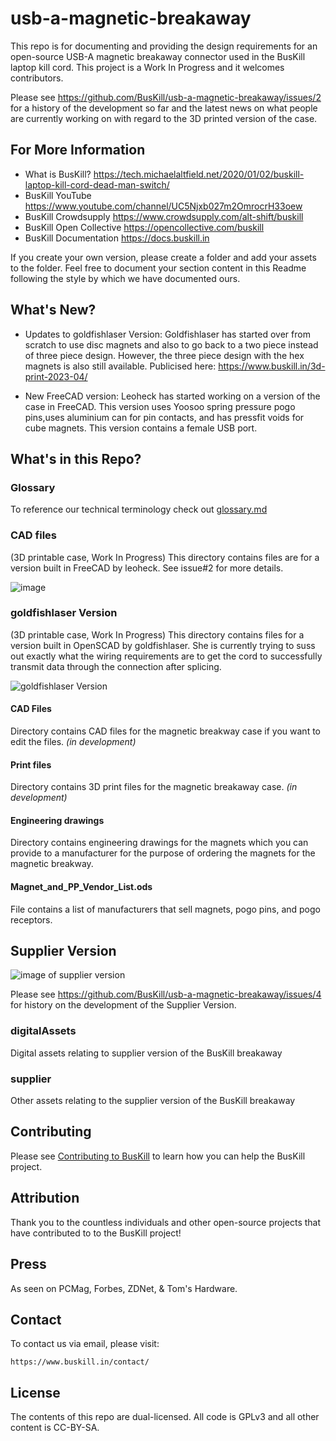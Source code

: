 # usb-a-magnetic-breakaway

This repo is for documenting and providing the design requirements for an open-source USB-A magnetic breakaway connector used in the BusKill laptop kill cord. This project is a Work In Progress and it welcomes contributors. 

Please see https://github.com/BusKill/usb-a-magnetic-breakaway/issues/2 for a history of the development so far and the latest news on what people are currently working on with regard to the 3D printed version of the case. 

## For More Information

* What is BusKill? https://tech.michaelaltfield.net/2020/01/02/buskill-laptop-kill-cord-dead-man-switch/
* BusKill YouTube https://www.youtube.com/channel/UC5Njxb027m2OmrocrH33oew
* BusKill Crowdsupply https://www.crowdsupply.com/alt-shift/buskill
* BusKill Open Collective https://opencollective.com/buskill
* BusKill Documentation https://docs.buskill.in

If you create your own version, please create a folder and add your assets to the folder. Feel free to document your section content in this Readme following the style by which we have documented ours.

##  What's New?

* Updates to goldfishlaser Version: Goldfishlaser has started over from scratch to use disc magnets and also to go back to a two piece instead of three piece design. However, the three piece design with the hex magnets is also still available. Publicised here: https://www.buskill.in/3d-print-2023-04/

* New FreeCAD version: Leoheck has started working on a version of the case in FreeCAD. This version uses Yoosoo spring pressure pogo pins,uses aluminium can for pin contacts, and has pressfit voids for cube magnets. This version contains a female USB port. 

## What's in this Repo?

### Glossary
To reference our technical terminology check out [glossary.md](https://github.com/BusKill/usb-a-magnetic-breakaway/blob/3cc552533db1436cacee31b77e96ae590389fd92/Glossary.md)

### CAD files
(3D printable case, Work In Progress)
This directory contains files are for a version built in FreeCAD by leoheck. See issue#2 for more details.

![image](https://github.com/BusKill/usb-a-magnetic-breakaway/assets/597904/fe949841-c8f3-4abd-87c7-8e0b29d4b1c3)

### goldfishlaser Version
(3D printable case, Work In Progress)
This directory contains files for a version built in OpenSCAD by goldfishlaser. She is currently trying to suss out exactly what the wiring requirements are to get the cord to successfully transmit data through the connection after splicing. 

![goldfishlaser Version](https://github.com/BusKill/usb-a-magnetic-breakaway/assets/597904/cca7f0f6-c13a-45fb-9152-c4c95e4f8740)


#### CAD Files

Directory contains CAD files for the magnetic breakway case if you want to edit the files. *(in development)*

#### Print files

Directory contains 3D print files for the magnetic breakaway case. *(in development)*

#### Engineering drawings

Directory contains engineering drawings for the magnets which you can provide to a manufacturer for the purpose of ordering the magnets for the magnetic breakway.

#### Magnet_and_PP_Vendor_List.ods

File contains a list of manufacturers that sell magnets, pogo pins, and pogo receptors. 

## Supplier Version

![image of supplier version](https://user-images.githubusercontent.com/597904/236636199-2c18498c-78d3-463a-81e8-185a83240824.png)

Please see https://github.com/BusKill/usb-a-magnetic-breakaway/issues/4 for history on the development of the Supplier Version. 

### digitalAssets

Digital assets relating to supplier version of the BusKill breakaway

### supplier

Other assets relating to the supplier version of the BusKill breakaway

## Contributing

Please see [Contributing to BusKill](https://docs.buskill.in/buskill-app/en/stable/contributing.html) to learn how you can help the BusKill project.

## Attribution

Thank you to the countless individuals and other open-source projects that have contributed to to the BusKill project!

## Press

As seen on PCMag, Forbes, ZDNet, & Tom's Hardware.

## Contact

To contact us via email, please visit:

    https://www.buskill.in/contact/

## License

The contents of this repo are dual-licensed. All code is GPLv3 and all other content is CC-BY-SA.



